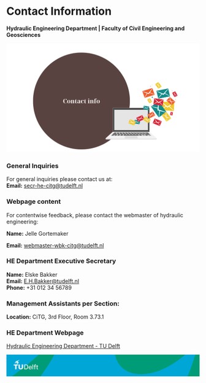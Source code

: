 # Contact Information

**Hydraulic Engineering Department | Faculty of Civil Engineering and Geosciences**

![Contact Info](figures/contact-info.png)

### General Inquiries
For general inquiries please contact us at:  
**Email:** [secr-he-citg@tudelft.nl](mailto:secr-he-citg@tudelft.nl@tudelft.nl)  

### Webpage content
For contentwise feedback, please contact the webmaster of hydraulic engineering:

**Name:** Jelle Gortemaker

**Email:** [webmaster-wbk-citg@tudelft.nl](mailto:webmaster-wbk-citg@tudelft.nl)


### HE Department Executive Secretary
**Name:** Elske Bakker  
**Email:** [E.H.Bakker@tudelft.nl](mailto:E.H.Bakker@tudelft.nl)  
**Phone:** +31 012 34 56789

<!-- ### Visiting Address
**Office:** CiTG, Floor 3rd, Room 3.00 -->

### Management Assistants per Section:
**Location:** CiTG, 3rd Floor, Room 3.73.1

### HE Department Webpage
[Hydraulic Engineering Department - TU Delft](https://www.tudelft.nl/citg/over-faculteit/afdelingen/hydraulic-engineering)


![footer](figures/footer-tudelft.jpg)
